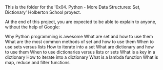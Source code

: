 This is the folder for the '0x04. Python - More Data Structures: Set, Dictionary' Holberton School proyect.

At the end of this project, you are expected to be able to explain to anyone, without the help of Google:

Why Python programming is awesome
What are set and how to use them
What are the most common methods of set and how to use them
When to use sets versus lists
How to iterate into a set
What are dictionary and how to use them
When to use dictionaries versus lists or sets
What is a key in a dictionary
How to iterate into a dictionary
What is a lambda function
What is map, reduce and filter functions
